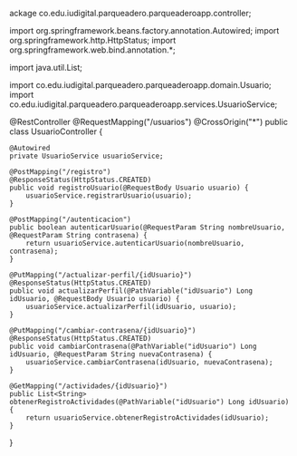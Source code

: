 ackage co.edu.iudigital.parqueadero.parqueaderoapp.controller;

import org.springframework.beans.factory.annotation.Autowired;
import org.springframework.http.HttpStatus;
import org.springframework.web.bind.annotation.*;

import java.util.List;

import co.edu.iudigital.parqueadero.parqueaderoapp.domain.Usuario;
import co.edu.iudigital.parqueadero.parqueaderoapp.services.UsuarioService;

@RestController
@RequestMapping("/usuarios")
@CrossOrigin("*")
public class UsuarioController {

    @Autowired
    private UsuarioService usuarioService;

    @PostMapping("/registro")
    @ResponseStatus(HttpStatus.CREATED)
    public void registroUsuario(@RequestBody Usuario usuario) {
        usuarioService.registrarUsuario(usuario);
    }

    @PostMapping("/autenticacion")
    public boolean autenticarUsuario(@RequestParam String nombreUsuario, @RequestParam String contrasena) {
        return usuarioService.autenticarUsuario(nombreUsuario, contrasena);
    }

    @PutMapping("/actualizar-perfil/{idUsuario}")
    @ResponseStatus(HttpStatus.CREATED)
    public void actualizarPerfil(@PathVariable("idUsuario") Long idUsuario, @RequestBody Usuario usuario) {
        usuarioService.actualizarPerfil(idUsuario, usuario);
    }

    @PutMapping("/cambiar-contrasena/{idUsuario}")
    @ResponseStatus(HttpStatus.CREATED)
    public void cambiarContrasena(@PathVariable("idUsuario") Long idUsuario, @RequestParam String nuevaContrasena) {
        usuarioService.cambiarContrasena(idUsuario, nuevaContrasena);
    }

    @GetMapping("/actividades/{idUsuario}")
    public List<String> obtenerRegistroActividades(@PathVariable("idUsuario") Long idUsuario) {
        return usuarioService.obtenerRegistroActividades(idUsuario);
    }
}
